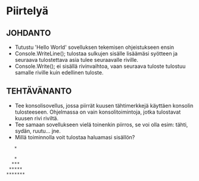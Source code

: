 # Piirtelyä

## JOHDANTO
- Tutustu 'Hello World' sovelluksen tekemisen ohjeistukseen ensin
- Console.WriteLine(); tulostaa sulkujen sisälle lisäämäsi syötteen ja seuraava tulostettava asia tulee seuraavalle riville.
- Console.Write(); ei sisällä rivinvaihtoa, vaan seuraava tuloste tulostuu samalle riville kuin edellinen tuloste.
## TEHTÄVÄNANTO
- Tee konsolisovellus, jossa piirrät kuusen tähtimerkkejä käyttäen konsolin tulosteeseen. Ohjelmassa on vain konsolitoimintoja, jotka tulostavat kuusen rivi riviltä. 
- Tee samaan sovellukseen vielä toinenkin piirros, se voi olla esim: tähti, sydän, ruutu... jne.
- Millä toiminnolla voit tulostaa haluamasi sisällön?

```
   * 

   * 
  *** 
 ***** 
*******
```
